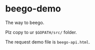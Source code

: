 # beego-demo
The way to beego.

Plz copy to ur `$GOPATH/src/` folder.

The request demo file is `beego-api.html`.